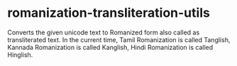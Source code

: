 # romanization-transliteration-utils
Converts the given unicode text to Romanized form also called as transliterated text. In the current time, Tamil Romanization is called Tanglish, Kannada Romanization is called Kanglish, Hindi Romanization is called Hinglish.
